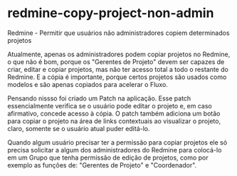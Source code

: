 # redmine-copy-project-non-admin
Redmine - Permitir que usuários não administradores copiem determinados projetos


Atualmente, apenas os administradores podem copiar projetos no Redmine, o que não é bom, porque os "Gerentes de Projeto" devem ser capazes de criar, editar e copiar projetos, mas não ter acesso total a todo o restante do Redmine. E a cópia é importante, porque certos projetos são usados como modelos e são apenas copiados  para acelerar o Fluxo.

Pensando nissso foi criado um Patch na aplicação. Esse patch essencialmente verifica se o usuário pode editar o projeto e, em caso afirmativo, concede acesso à cópia. O patch também adiciona um botão para copiar o projeto na área de links contextuais ao visualizar o projeto, claro, somente se o usuário atual puder editá-lo.

Quando algum usuário precisar ter a permissão para copiar projetos ele só precisa solicitar a algum dos administradores do Redmine para colocá-lo em um Grupo que tenha permissão de edição de projetos, como por exemplo as funções de: "Gerentes de Projeto" e "Coordenador".
